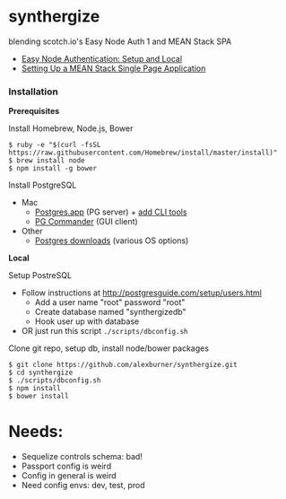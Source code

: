 synthergize
===========

blending scotch.io's Easy Node Auth 1 and MEAN Stack SPA
- [Easy Node Authentication: Setup and Local](http://scotch.io/tutorials/javascript/easy-node-authentication-setup-and-local)
- [Setting Up a MEAN Stack Single Page Application](http://scotch.io/bar-talk/setting-up-a-mean-stack-single-page-application)
  
### Installation

**Prerequisites**

Install Homebrew, Node.js, Bower
```
$ ruby -e "$(curl -fsSL https://raw.githubusercontent.com/Homebrew/install/master/install)"
$ brew install node
$ npm install -g bower
```

Install PostgreSQL 
- Mac  
  - [Postgres.app](http://postgresapp.com/) (PG server) + [add CLI tools](http://postgresapp.com/documentation/cli-tools.html)
  - [PG Commander](https://eggerapps.at/pgcommander/) (GUI client)  
- Other
  - [Postgres downloads](http://www.postgresql.org/download/) (various OS options)  

**Local**

Setup PostreSQL
- Follow instructions at http://postgresguide.com/setup/users.html
  - Add a user name "root" password "root"
  - Create database named "synthergizedb"
  - Hook user up with database
- OR just run this script `./scripts/dbconfig.sh`


Clone git repo, setup db, install node/bower packages
```
$ git clone https://github.com/alexburner/synthergize.git
$ cd synthergize
$ ./scripts/dbconfig.sh
$ npm install
$ bower install
```

Needs:
=====
* Sequelize controls schema: bad!
* Passport config is weird
* Config in general is weird
* Need config envs: dev, test, prod
